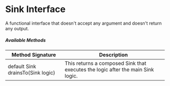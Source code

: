# Sink Interface

A functional interface that doesn't accept any argument and doesn't return any output.

##### Available Methods

| Method Signature                  | Description                                                  |
| --------------------------------- | ------------------------------------------------------------ |
| default Sink drainsTo(Sink logic) | This returns a composed Sink that executes the logic after the main Sink logic. |

